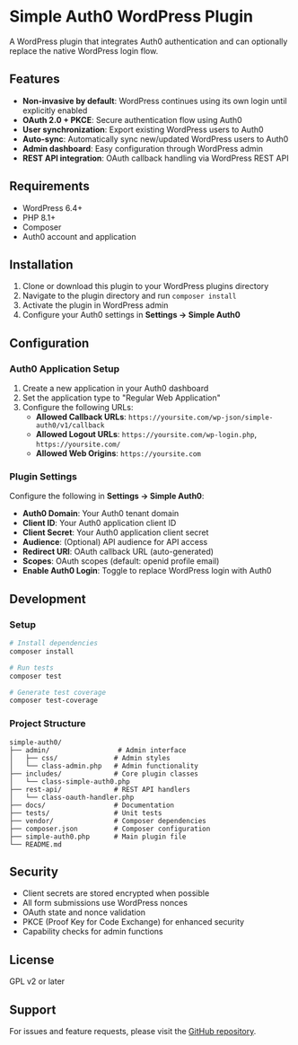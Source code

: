 # Simple Auth0 WordPress Plugin

A WordPress plugin that integrates Auth0 authentication and can optionally replace the native WordPress login flow.

## Features

- **Non-invasive by default**: WordPress continues using its own login until explicitly enabled
- **OAuth 2.0 + PKCE**: Secure authentication flow using Auth0
- **User synchronization**: Export existing WordPress users to Auth0
- **Auto-sync**: Automatically sync new/updated WordPress users to Auth0
- **Admin dashboard**: Easy configuration through WordPress admin
- **REST API integration**: OAuth callback handling via WordPress REST API

## Requirements

- WordPress 6.4+
- PHP 8.1+
- Composer
- Auth0 account and application

## Installation

1. Clone or download this plugin to your WordPress plugins directory
2. Navigate to the plugin directory and run `composer install`
3. Activate the plugin in WordPress admin
4. Configure your Auth0 settings in **Settings → Simple Auth0**

## Configuration

### Auth0 Application Setup

1. Create a new application in your Auth0 dashboard
2. Set the application type to "Regular Web Application"
3. Configure the following URLs:
   - **Allowed Callback URLs**: `https://yoursite.com/wp-json/simple-auth0/v1/callback`
   - **Allowed Logout URLs**: `https://yoursite.com/wp-login.php`, `https://yoursite.com/`
   - **Allowed Web Origins**: `https://yoursite.com`

### Plugin Settings

Configure the following in **Settings → Simple Auth0**:

- **Auth0 Domain**: Your Auth0 tenant domain
- **Client ID**: Your Auth0 application client ID
- **Client Secret**: Your Auth0 application client secret
- **Audience**: (Optional) API audience for API access
- **Redirect URI**: OAuth callback URL (auto-generated)
- **Scopes**: OAuth scopes (default: openid profile email)
- **Enable Auth0 Login**: Toggle to replace WordPress login with Auth0

## Development

### Setup

```bash
# Install dependencies
composer install

# Run tests
composer test

# Generate test coverage
composer test-coverage
```

### Project Structure

```text
simple-auth0/
├── admin/                 # Admin interface
│   ├── css/              # Admin styles
│   └── class-admin.php   # Admin functionality
├── includes/             # Core plugin classes
│   └── class-simple-auth0.php
├── rest-api/             # REST API handlers
│   └── class-oauth-handler.php
├── docs/                 # Documentation
├── tests/                # Unit tests
├── vendor/               # Composer dependencies
├── composer.json         # Composer configuration
├── simple-auth0.php      # Main plugin file
└── README.md
```

## Security

- Client secrets are stored encrypted when possible
- All form submissions use WordPress nonces
- OAuth state and nonce validation
- PKCE (Proof Key for Code Exchange) for enhanced security
- Capability checks for admin functions

## License

GPL v2 or later

## Support

For issues and feature requests, please visit the [GitHub repository](https://github.com/your-username/simple-auth0).
